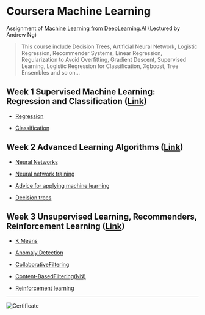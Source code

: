 # Coursera Machine Learning

Assignment of [Machine Learning from DeepLearning.AI](https://www.coursera.org/specializations/machine-learning-introduction) (Lectured by Andrew Ng)

> This course include Decision Trees, Artificial Neural Network, 
Logistic Regression, 
Recommender Systems, 
Linear Regression, 
Regularization to Avoid Overfitting, 
Gradient Descent, 
Supervised Learning, 
Logistic Regression for Classification, 
Xgboost, 
Tree Ensembles and so on...

## Week 1 Supervised Machine Learning: Regression and Classification ([Link](https://www.coursera.org/learn/machine-learning?specialization=machine-learning-introduction))

* [Regression](https://github.com/RobertChienShiba/Coursera-ML/tree/main/SupervisedLearning/Regression)

* [Classification](https://github.com/RobertChienShiba/Coursera-ML/tree/main/SupervisedLearning/Classification)

## Week 2 Advanced Learning Algorithms ([Link](https://www.coursera.org/learn/advanced-learning-algorithms?specialization=machine-learning-introduction))

* [Neural Networks](https://github.com/RobertChienShiba/Coursera-ML/tree/main/AdvancedLearningAlgorithms/NeuralNetworksforHandwrittenDigitRecognition_Binary)

* [Neural network training](https://github.com/RobertChienShiba/Coursera-ML/tree/main/AdvancedLearningAlgorithms/NeuralNetworksforHandwrittenDigitRecognition_Multiclass)


* [Advice for applying machine learning](https://github.com/RobertChienShiba/Coursera-ML/tree/main/AdvancedLearningAlgorithms/AdviceforApplyingMachineLearning)

* [Decision trees](https://github.com/RobertChienShiba/Coursera-ML/tree/main/AdvancedLearningAlgorithms/DecisionTrees)


## Week 3 Unsupervised Learning, Recommenders, Reinforcement Learning ([Link](https://www.coursera.org/learn/unsupervised-learning-recommenders-reinforcement-learning?specialization=machine-learning-introduction))

* [K Means](https://github.com/RobertChienShiba/Coursera-ML/tree/main/UnsupervisedLearning/K_Means)

* [Anomaly Detection](https://github.com/RobertChienShiba/Coursera-ML/tree/main/UnsupervisedLearning/Anomaly_Detection)

* [CollaborativeFiltering](https://github.com/RobertChienShiba/Coursera-ML/tree/main/RecommendSystem/CollaborativeFilteringRecommenderSystems)

* [Content-BasedFiltering(NN)](https://github.com/RobertChienShiba/Coursera-ML/tree/main/RecommendSystem/DeepLearningforContent-BasedFiltering)


* [Reinforcement learning](https://github.com/RobertChienShiba/Coursera-ML/tree/main/ReinforcementLearning)

----
![Certificate](https://i.imgur.com/qq10Fx9.jpg)


